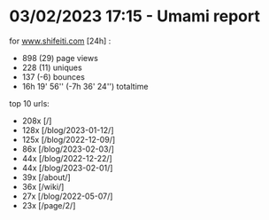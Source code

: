 # 03/02/2023 17:15 - Umami report
for www.shifeiti.com [24h] :

 - 898 (29) page views
 - 228 (11) uniques
 - 137 (-6) bounces
 - 16h 19' 56'' (-7h 36' 24'') totaltime


top 10 urls:
 - 208x [/]
 - 128x [/blog/2023-01-12/]
 - 125x [/blog/2022-12-09/]
 - 86x [/blog/2023-02-03/]
 - 44x [/blog/2022-12-22/]
 - 44x [/blog/2023-02-01/]
 - 39x [/about/]
 - 36x [/wiki/]
 - 27x [/blog/2022-05-07/]
 - 23x [/page/2/]


